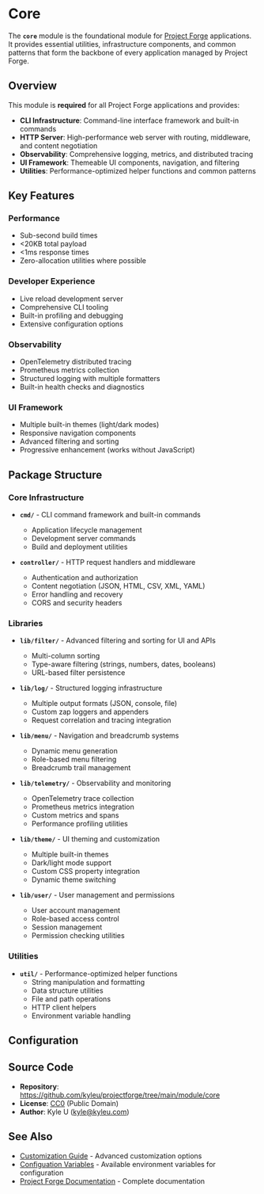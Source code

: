 # Core

The **`core`** module is the foundational module for [Project Forge](https://projectforge.dev) applications. It provides essential utilities, infrastructure components, and common patterns that form the backbone of every application managed by Project Forge.

## Overview

This module is **required** for all Project Forge applications and provides:

- **CLI Infrastructure**: Command-line interface framework and built-in commands
- **HTTP Server**: High-performance web server with routing, middleware, and content negotiation
- **Observability**: Comprehensive logging, metrics, and distributed tracing
- **UI Framework**: Themeable UI components, navigation, and filtering
- **Utilities**: Performance-optimized helper functions and common patterns

## Key Features

### Performance
- Sub-second build times
- <20KB total payload
- <1ms response times
- Zero-allocation utilities where possible

### Developer Experience
- Live reload development server
- Comprehensive CLI tooling
- Built-in profiling and debugging
- Extensive configuration options

### Observability
- OpenTelemetry distributed tracing
- Prometheus metrics collection
- Structured logging with multiple formatters
- Built-in health checks and diagnostics

### UI Framework
- Multiple built-in themes (light/dark modes)
- Responsive navigation components
- Advanced filtering and sorting
- Progressive enhancement (works without JavaScript)

## Package Structure

### Core Infrastructure

- **`cmd/`** - CLI command framework and built-in commands
  - Application lifecycle management
  - Development server commands
  - Build and deployment utilities

- **`controller/`** - HTTP request handlers and middleware
  - Authentication and authorization
  - Content negotiation (JSON, HTML, CSV, XML, YAML)
  - Error handling and recovery
  - CORS and security headers

### Libraries

- **`lib/filter/`** - Advanced filtering and sorting for UI and APIs
  - Multi-column sorting
  - Type-aware filtering (strings, numbers, dates, booleans)
  - URL-based filter persistence

- **`lib/log/`** - Structured logging infrastructure
  - Multiple output formats (JSON, console, file)
  - Custom zap loggers and appenders
  - Request correlation and tracing integration

- **`lib/menu/`** - Navigation and breadcrumb systems
  - Dynamic menu generation
  - Role-based menu filtering
  - Breadcrumb trail management

- **`lib/telemetry/`** - Observability and monitoring
  - OpenTelemetry trace collection
  - Prometheus metrics integration
  - Custom metrics and spans
  - Performance profiling utilities

- **`lib/theme/`** - UI theming and customization
  - Multiple built-in themes
  - Dark/light mode support
  - Custom CSS property integration
  - Dynamic theme switching

- **`lib/user/`** - User management and permissions
  - User account management
  - Role-based access control
  - Session management
  - Permission checking utilities

### Utilities

- **`util/`** - Performance-optimized helper functions
  - String manipulation and formatting
  - Data structure utilities
  - File and path operations
  - HTTP client helpers
  - Environment variable handling

## Configuration

## Source Code

- **Repository**: https://github.com/kyleu/projectforge/tree/main/module/core
- **License**: [CC0](https://creativecommons.org/publicdomain/zero/1.0) (Public Domain)
- **Author**: Kyle U (kyle@kyleu.com)

## See Also

- [Customization Guide](../customizing.md) - Advanced customization options
- [Configuation Variables](../running.md) - Available environment variables for configuration
- [Project Forge Documentation](https://projectforge.dev) - Complete documentation

